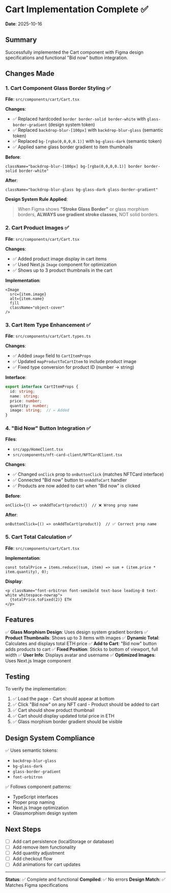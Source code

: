 # Cart Implementation Complete ✅

**Date**: 2025-10-16

## Summary

Successfully implemented the Cart component with Figma design specifications and functional "Bid now" button integration.

## Changes Made

### 1. Cart Component Glass Border Styling ✅
**File**: `src/components/cart/Cart.tsx`

**Changes**:
- ✅ Replaced hardcoded `border border-solid border-white` with `glass-border-gradient` (design system token)
- ✅ Replaced `backdrop-blur-[100px]` with `backdrop-blur-glass` (semantic token)
- ✅ Replaced `bg-[rgba(0,0,0,0.1)]` with `bg-glass-dark` (semantic token)
- ✅ Applied same glass border gradient to item thumbnails

**Before**:
```tsx
className="backdrop-blur-[100px] bg-[rgba(0,0,0,0.1)] border border-solid border-white"
```

**After**:
```tsx
className="backdrop-blur-glass bg-glass-dark glass-border-gradient"
```

**Design System Rule Applied**: 
> When Figma shows **"Stroke Glass Border"** or glass morphism borders, **ALWAYS use gradient stroke classes**, NOT solid borders.

### 2. Cart Product Images ✅
**File**: `src/components/cart/Cart.tsx`

**Changes**:
- ✅ Added product image display in cart items
- ✅ Used Next.js `Image` component for optimization
- ✅ Shows up to 3 product thumbnails in the cart

**Implementation**:
```tsx
<Image 
  src={item.image} 
  alt={item.name}
  fill
  className="object-cover"
/>
```

### 3. Cart Item Type Enhancement ✅
**File**: `src/components/cart/Cart.types.ts`

**Changes**:
- ✅ Added `image` field to `CartItemProps`
- ✅ Updated `mapProductToCartItem` to include product image
- ✅ Fixed type conversion for product ID (number → string)

**Interface**:
```typescript
export interface CartItemProps {
  id: string;
  name: string;
  price: number;
  quantity: number;
  image: string;  // ← Added
}
```

### 4. "Bid Now" Button Integration ✅
**Files**: 
- `src/app/HomeClient.tsx`
- `src/components/nft-card-client/NFTCardClient.tsx`

**Changes**:
- ✅ Changed `onClick` prop to `onButtonClick` (matches NFTCard interface)
- ✅ Connected "Bid now" button to `onAddToCart` handler
- ✅ Products are now added to cart when "Bid now" is clicked

**Before**:
```tsx
onClick={() => onAddToCart(product)}  // ❌ Wrong prop name
```

**After**:
```tsx
onButtonClick={() => onAddToCart(product)}  // ✅ Correct prop name
```

### 5. Cart Total Calculation ✅
**File**: `src/components/cart/Cart.tsx`

**Implementation**:
```tsx
const totalPrice = items.reduce((sum, item) => sum + (item.price * item.quantity), 0);
```

**Display**:
```tsx
<p className="font-orbitron font-semibold text-base leading-8 text-white whitespace-nowrap">
  {totalPrice.toFixed(2)} ETH
</p>
```

## Features

✅ **Glass Morphism Design**: Uses design system gradient borders
✅ **Product Thumbnails**: Shows up to 3 items with images
✅ **Dynamic Total**: Calculates and displays total ETH price
✅ **Add to Cart**: "Bid now" button adds products to cart
✅ **Fixed Position**: Sticks to bottom of viewport, full width
✅ **User Info**: Displays avatar and username
✅ **Optimized Images**: Uses Next.js Image component

## Testing

To verify the implementation:

1. ✅ Load the page - Cart should appear at bottom
2. ✅ Click "Bid now" on any NFT card - Product should be added to cart
3. ✅ Cart should show product thumbnail
4. ✅ Cart should display updated total price in ETH
5. ✅ Glass morphism border gradient should be visible

## Design System Compliance

✅ Uses semantic tokens:
- `backdrop-blur-glass`
- `bg-glass-dark`
- `glass-border-gradient`
- `font-orbitron`

✅ Follows component patterns:
- TypeScript interfaces
- Proper prop naming
- Next.js Image optimization
- Glassmorphism design system

## Next Steps

- [ ] Add cart persistence (localStorage or database)
- [ ] Add remove item functionality
- [ ] Add quantity adjustment
- [ ] Add checkout flow
- [ ] Add animations for cart updates

---

**Status**: ✅ Complete and functional
**Compiled**: ✅ No errors
**Design Match**: ✅ Matches Figma specifications
